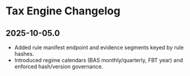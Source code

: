 # Tax Engine Changelog

## 2025-10-05.0
- Added rule manifest endpoint and evidence segments keyed by rule hashes.
- Introduced regime calendars (BAS monthly/quarterly, FBT year) and enforced hash/version governance.
